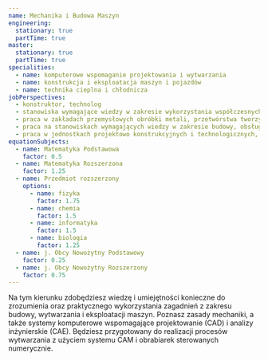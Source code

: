 ```yaml
---
name: Mechanika i Budowa Maszyn
engineering:
  stationary: true
  partTime: true
master:
  stationary: true
  partTime: true
specialities:
  - name: komputerowe wspomaganie projektowania i wytwarzania
  - name: konstrukcja i eksploatacja maszyn i pojazdów
  - name: technika cieplna i chłodnicza
jobPerspectives:
  - konstruktor, technolog
  - stanowiska wymagające wiedzy w zakresie wykorzystania współczesnych systemów CAD, CAE oraz CAM
  - praca w zakładach przemysłowych obróbki metali, przetwórstwa tworzyw sztucznych, biurach konstrukcyjnych oraz firmach projektowych
  - praca na stanowiskach wymagających wiedzy w zakresie budowy, obsługi, naprawy i eksploatacji maszyn i pojazdów oraz specjalistycznego oprzyrządowania technologicznego
  - praca w jednostkach projektowo konstrukcyjnych i technologicznych, przedsiębiorstwach przemysłu maszynowego i przemysłów pokrewnych, instytutach naukowo-badawczych oraz ośrodkach badawczo-rozwojowych, jednostkach zajmujących się doradztwem oraz upowszechnianiem wiedzy z zakresu mechaniki i budowy maszyn oraz inżynierii wytwarzania
equationSubjects:
  - name: Matematyka Podstawowa
    factor: 0.5
  - name: Matematyka Rozszerzona
    factor: 1.25
  - name: Przedmiot rozszerzony
    options:
      - name: fizyka
        factor: 1.75
      - name: chemia
        factor: 1.5
      - name: informatyka
        factor: 1.5
      - name: biologia
        factor: 1.25
  - name: j. Obcy Nowożytny Podstawowy
    factor: 0.25
  - name: j. Obcy Nowożytny Rozszerzony
    factor: 0.75
---
```


Na tym kierunku zdobędziesz wiedzę i umiejętności konieczne do zrozumienia oraz praktycznego wykorzystania zagadnień z zakresu budowy, wytwarzania i eksploatacji maszyn. Poznasz zasady mechaniki, a także systemy komputerowe wspomagające projektowanie (CAD) i analizy inżynierskie (CAE). Będziesz przygotowany do realizacji procesów wytwarzania z użyciem systemu CAM i obrabiarek sterowanych numerycznie.
